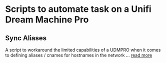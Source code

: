 # Scripts to automate task on a Unifi Dream Machine Pro

## Sync Aliases

A script to workaround the limited capabilities of a UDMPRO when it comes to defining aliases / cnames for hostnames in the network ... [read more](./sync-aliases/README.md)

